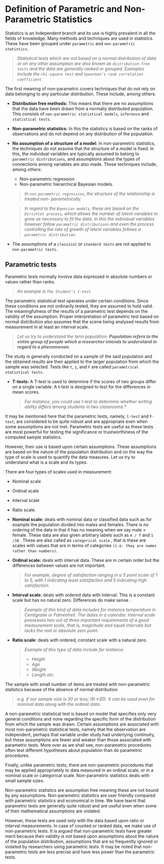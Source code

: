 # Definition of Parametric and Non-Parametric Statistics
Statistics is an Independent branch and its use is highly prevalent in all the fields of knowledge. Many methods and techniques are used in
statistics. These have been grouped under `parametric` and `non-parametric statistics`.

> *Statistical tests which are not based on a normal distribution of data or on any other assumption are also known as `distribution-free tests`
> and the data are generally ranked or grouped. Examples include the `chi-square test` and `Spearman’s rank correlation coefficient`.*

The first meaning of non-parametric covers techniques that do not rely on data belonging to any particular distribution. These include, among others:

- **Distribution free methods:** This means that there are no assumptions that the data have been drawn from a normally distributed population.
This consists of `non-parametric statistical models`, `inference` and `statistical tests`.

- **Non-parametric statistics:** In this the statistics is based on the ranks of observations and do not depend on any distribution of the population.

- **No assumption of a structure of a model:**  In non-parametric statistics, the techniques  do not assume that the structure of a model is fixed.
In this, the individual variables are typically assumed to belong to `parametric distributions`, and assumptions about the types of connections
among variables are also made. These techniques include, among others:

    - Non-parametric regression
    - Non-parametric hierarchical Bayesian models.

    > *In `non-parametric regression`, the structure of the relationship is treated non- parametrically.*

    > *In regard to the `Bayesian models`, these are based on the `Dirichlet process`, which allows the number of latent variables to grow as
    > necessary to fit the data.  In this the individual variables however  follow `parametric distributions` and even the process controlling the
    > rate of growth of latent variables follows a `parametric distribution`.*

- The assumptions of a `classical` or `standard tests` are not applied to `non-parametric tests`.

## Parametric tests
Parametric tests normally involve data expressed in absolute numbers or values rather than ranks.

> *An example is `The Student’s t-test`.*

The parametric statistical test operates  under certain conditions.  Since these conditions are not ordinarily tested,  they are assumed to
hold valid. The meaningfulness of the results of a parametric test depends on the validity of the assumption. Proper interpretation of parametric
test based on normal distribution also assumes that the scene being analysed results from measurement in at least an interval scale.

> *Let us try to understand the term population.  **Population refers to the  entire group of people  which a researcher intends to understand in
> regard to a phenomenon.***

The study is generally conducted on a sample of the  said population and the obtained results are then applied to the larger population from
which the sample was selected. Tests like `t`, `z`, and `F` are called `parametrical statistical tests`.

- **T-tests:** A T-test is used to determine if the scores of two groups differ on a single variable. A t-test is designed to test for the
differences in mean scores.

    > *For instance, you could use t-test to determine whether writing ability differs among students in two classrooms.**

It may be mentioned here that the parametric tests, namely, `t-test` and `F-test`,  are considered to be quite robust and are appropriate even when
some assumptions are not met. Parametric tests are useful as these tests are most powerful for testing the significance or trustworthiness of the
computed sample statistics.

However, their use is based upon certain assumptions. These assumptions are based on the nature of the population distribution and on the way the
type of scale is used to quantify the data measures. Let us try to understand what is a scale and its types.

There  are four types of scales used in measurement:
- Nominal scale
- Ordinal scale
- Interval scale
- Ratio scale.

- **Nominal scale:** deals with nominal data or classified data such as for example the population divided into males and females.
There is no ordering of the data in that it has no meaning when we say male > female.  These data are also given arbitrary labels
such as `m / f`  and `1 /10` .  These are also called as `categorical scale` , that is these are scales  with values that are in terms of categories
`(i.e. they are names rather than numbers)`.

- **Ordinal scale:** deals with interval data.  These are in certain order but the differences between values are not important.

    > *For example, degree of satisfaction ranging in a 5 point scale of 1 to 5, with 1 indicating least satisfaction and 5 indicating high
    > satisfaction.*

- **Interval scale:** deals with ordered data with interval.  This is a constant scale but has no natural zero.  Differences do make sense .
    > *Example of this kind of data includes for instance temperature in Centigrade or Fahrenheit. The dates in a calendar.  Interval scale
    >  possesses two out of three important requirements of a good measurement scale, that is,  magnitude and equal intervals but lacks the real
    > or absolute zero point.*

- **Ratio scale:** deals with ordered, constant scale with a natural zero.
  > *Example of this type of data include for instance:*
  > - *Height*
  > - *Age*
  > - *Weight*
  > - *Length etc.*

The sample with small number of items are treated with non-parametric statistics because of the absence of normal distribution

> *e.g. if our sample size is 30 or less; (N ≤30). It can be used even for nominal data along with the ordinal data.*

A non-parametric statistical test is based on model that specifies only very general conditions and none regarding the specific form of the
distribution from which the sample was drawn. Certain assumptions are associated with most non-parametric statistical tests, namely that the
observation are independent, perhaps that variable under study had underlying continuity, but these assumptions are fewer and weaker than those
associated with parametric tests. More over as we shall see, non-parametric procedures often test different hypotheses about population than do
parametric procedures.

Finally, unlike parametric tests, there are non-parametric procedures that may be applied appropriately to data measured in an ordinal scale,
or in a nominal scale or categorical scale. Non-parametric statistics deals with  small sample sizes.

Non-parametric statistics are assumption free meaning these are not bound by any assumptions. Non-parametric statistics are user friendly compared
with parametric statistics and economical in time. We have learnt that parametric tests are generally quite robust and are useful even when some
of their mathematical assumptions are violated.

However, these tests are used only with the data based upon ratio or interval measurements. In case of counted or ranked data, we make use
of non-parametric tests. It is argued that non-parametric tests have greater merit because their validity is not based upon assumptions about
the nature of the population distribution, assumptions that are so frequently ignored or violated by researchers using parametric tests.
It may be noted that non-parametric tests are less precise and have less power than the parametric tests.
